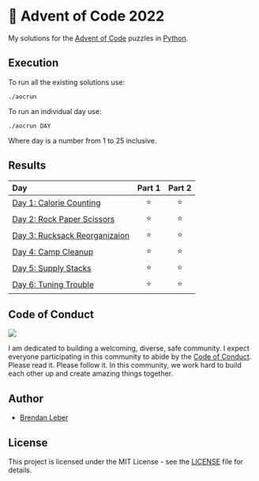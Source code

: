 # :christmas_tree: Advent of Code 2022

My solutions for the [Advent of Code](https://adventofcode.com/) puzzles in [Python](https://www.python.org/).

## Execution

To run all the existing solutions use:

    ./aocrun

To run an individual day use:

    ./aocrun DAY

Where day is a number from 1 to 25 inclusive.

## Results

| Day | Part 1 | Part 2 |
| :--- | :---: | :---: |
| [Day 1: Calorie Counting](https://adventofcode.com/2022/day/1)       | :star: | :star: |
| [Day 2: Rock Paper Scissors](https://adventofcode.com/2022/day/2)    | :star: | :star: |
| [Day 3: Rucksack Reorganizaion](https://adventofcode.com/2022/day/3) | :star: | :star: |
| [Day 4: Camp Cleanup](https://adventofcode.com/2022/day/4)           | :star: | :star: |
| [Day 5: Supply Stacks](https://adventofcode.com/2022/day/5)          | :star: | :star: |
| [Day 6: Tuning Trouble](https://adventofcode.com/2022/day/6)         | :star: | :star: |

## Code of Conduct

[<img src="https://img.shields.io/badge/Contributor%20Covenant-v1.4%20adopted-ff69b4.svg">](code-of-conduct.md)

I am dedicated to building a welcoming, diverse, safe community.  I expect
everyone participating in this community to abide by the [Code of
Conduct](code-of-conduct.md).  Please read it.  Please follow it.  In this
community, we work hard to build each other up and create amazing things
together.

## Author

- [Brendan Leber](https://github.com/BrendanLeber)

## License

This project is licensed under the MIT License - see the [LICENSE](LICENSE) file for details.
